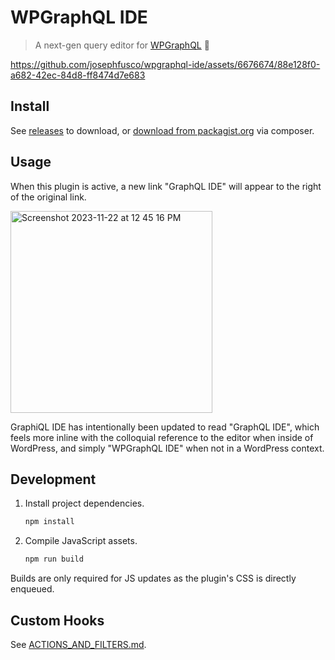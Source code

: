 # WPGraphQL IDE

> A next-gen query editor for [WPGraphQL](https://github.com/wp-graphql/wp-graphql) 🚀

https://github.com/josephfusco/wpgraphql-ide/assets/6676674/88e128f0-a682-42ec-84d8-ff8474d7e683

## Install

See [releases](https://github.com/josephfusco/wpgraphql-ide/releases) to download, or [download from packagist.org](https://packagist.org/packages/josephfusco/wpgraphql-ide) via composer.

## Usage

When this plugin is active, a new link "GraphQL IDE" will appear to the right of the original link.

<img width="323" alt="Screenshot 2023-11-22 at 12 45 16 PM" src="https://github.com/josephfusco/wpgraphql-ide/assets/6676674/8239b07d-855a-4e3a-adfb-2e748c937abd">

GraphiQL IDE has intentionally been updated to read "GraphQL IDE", which feels more inline with the colloquial reference to the editor when inside of WordPress, and simply "WPGraphQL IDE" when not in a WordPress context.

## Development

1. Install project dependencies.

    ```sh
    npm install
    ```

2. Compile JavaScript assets.

    ```sh
    npm run build
    ```

Builds are only required for JS updates as the plugin's CSS is directly enqueued.

## Custom Hooks

See [ACTIONS_AND_FILTERS.md](ACTIONS_AND_FILTERS.md).
